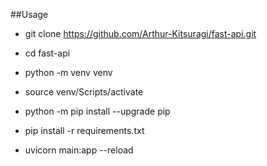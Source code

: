 ##Usage

- git clone https://github.com/Arthur-Kitsuragi/fast-api.git

- cd fast-api

- python -m venv venv

- source venv/Scripts/activate

- python -m pip install --upgrade pip

- pip install -r requirements.txt

- uvicorn main:app --reload